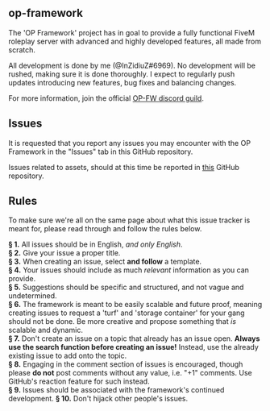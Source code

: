## op-framework
The 'OP Framework' project has in goal to provide a fully functional FiveM roleplay server with advanced and highly developed features, all made from scratch.

All development is done by me (@InZidiuZ#6969). No development will be rushed, making sure it is done thoroughly. I expect to regularly push updates introducing new features, bug fixes and balancing changes.

For more information, join the official [OP-FW discord guild](https://discord.gg/yRBWkjb).

## Issues
It is requested that you report any issues you may encounter with the OP Framework in the "Issues" tab in this GitHub repository.

Issues related to assets, should at this time be reported in [this](https://github.com/InZidiuZ/legacy-assets-issue-tracker) GitHub repository.

## Rules
To make sure we're all on the same page about what this issue tracker is meant for, please read through and follow the rules below.

**§ 1.** All issues should be in English, *and only English*.<br/>
**§ 2.** Give your issue a proper title.<br/>
**§ 3.** When creating an issue, select **and follow** a template.<br/>
**§ 4.** Your issues should include as much *relevant* information as you can provide.<br/>
**§ 5.** Suggestions should be specific and structured, and not vague and undetermined.<br/>
**§ 6.** The framework is meant to be easily scalable and future proof, meaning creating issues to request a 'turf' and 'storage container' for your gang should not be done. Be more creative and propose something that *is* scalable and dynamic.<br/>
**§ 7.** Don't create an issue on a topic that already has an issue open. **Always use the search function before creating an issue!** Instead, use the already existing issue to add onto the topic.<br/>
**§ 8.** Engaging in the comment section of issues is encouraged, though please **do not** post comments without any value, i.e. "+1" comments. Use GitHub's reaction feature for such instead.<br/>
**§ 9.** Issues should be associated with the framework's continued development.
**§ 10.** Don't hijack other people's issues.
